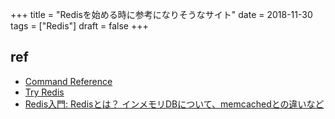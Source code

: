 +++
title = "Redisを始める時に参考になりそうなサイト"
date = 2018-11-30
tags = ["Redis"]
draft = false
+++


## ref

- [Command Reference](https://redis.io/commands)
- [Try Redis](http://try.redis.io/)
- [Redis入門: Redisとは？ インメモリDBについて、memcachedとの違いなど](http://post.simplie.jp/posts/116)
